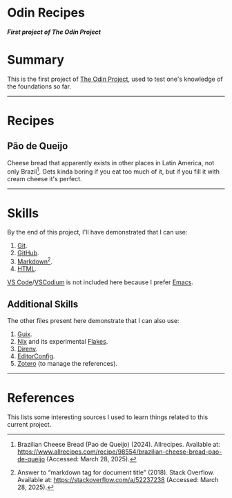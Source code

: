 Odin Recipes
============

***First project of The Odin Project***

# Summary

This is the first project of [The Odin Project](https://www.theodinproject.com), used to test one's knowledge of the foundations so far.

---

# Recipes

## Pão de Queijo

Cheese bread that apparently exists in other places in Latin America, not only Brazil[^2]. Gets kinda boring if you eat too much of it, but if you fill it with cream cheese it's perfect.

---

# Skills

By the end of this project, I'll have demonstrated that I can use:

1. [Git](https://git-scm.com).
2. [GitHub](https://github.com).
3. [Markdown](https://daringfireball.net/projects/markdown)[^1].
4. [HTML](https://html.spec.whatwg.org).

[VS Code](https://code.visualstudio.com)/[VSCodium](https://vscodium.com) is not included here because I prefer [Emacs](https://www.gnu.org/s/emacs).

## Additional Skills

The other files present here demonstrate that I can also use:

1. [Guix](https://guix.gnu.org).
2. [Nix](https://nixos.org) and its experimental [Flakes](https://nixos.wiki/wiki/Flakes).
3. [Direnv](https://direnv.net).
4. [EditorConfig](https://editorconfig.org).
5. [Zotero](https://www.zotero.org) (to manage the references).

---

# References

This lists some interesting sources I used to learn things related to this current project.

[^1]: Answer to “markdown tag for document title” (2018). Stack Overflow. Available at: https://stackoverflow.com/a/52237238 (Accessed: March 28, 2025).
[^2]: Brazilian Cheese Bread (Pao de Queijo) (2024). Allrecipes. Available at: https://www.allrecipes.com/recipe/98554/brazilian-cheese-bread-pao-de-queijo (Accessed: March 28, 2025).
